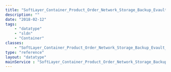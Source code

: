 ```yaml
---
title: "SoftLayer_Container_Product_Order_Network_Storage_Backup_Evault_Vault"
description: ""
date: "2018-02-12"
tags:
    - "datatype"
    - "sldn"
    - "Container"
classes:
    - "SoftLayer_Container_Product_Order_Network_Storage_Backup_Evault_Vault"
type: "reference"
layout: "datatype"
mainService : "SoftLayer_Container_Product_Order_Network_Storage_Backup_Evault_Vault"
---
```

